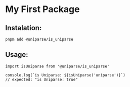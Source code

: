 # My First Package

## Instalation:
```
pnpm add @uniparse/is_uniparse
```

## Usage:
```
import isUniparse from '@uniparse/is_uniparse'

console.log(`is Uniparse: ${isUniparse('uniparse')}`)
// expected: "is Uniparse: true"
```
